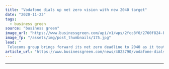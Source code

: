 ```yaml
---
title: "Vodafone dials up net zero vision with new 2040 target"
date: "2020-11-23"
tags: 
  - business green
source: "business green"
image_url: "https://www.businessgreen.com/api/v1/wps/2fcc8f0/2760f824-bb9d-48a7-bbff-52f042871c16/4/vodafone-building-2015-185x114.jpg"
image_fp: "/assets/img/post_thumbnails/175.jpg"
lead: "
 Telecoms group brings forward its net zero deadline to 2040 as it touts new 2030 carbon reduction targets validated by the Science-Based Targets initiative ..."
article_url: "https://www.businessgreen.com/news/4023790/vodafone-dials-net-zero-vision-2040-target"
---
```


---
